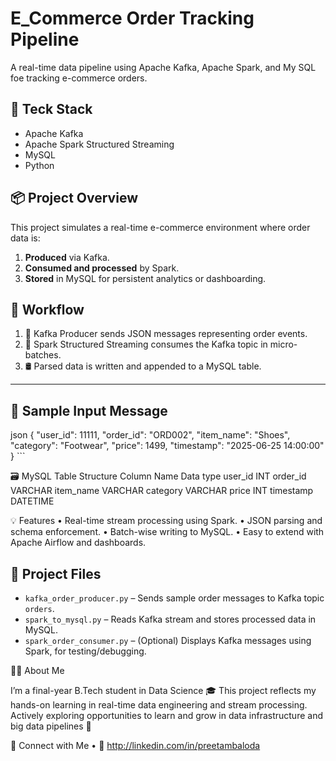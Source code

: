 # E_Commerce Order Tracking Pipeline

A real-time data pipeline using Apache Kafka, Apache Spark, and My SQL foe tracking e-commerce orders.

## 🚀 Teck Stack 
- Apache Kafka
- Apache Spark Structured Streaming
- MySQL
- Python

## 📦 Project Overview
This project simulates a real-time e-commerce environment where order data is:
1. **Produced** via Kafka.
2. **Consumed and processed** by Spark.
3. **Stored** in MySQL for persistent analytics or dashboarding.

## 📌 Workflow
1. 🧾 Kafka Producer sends JSON messages representing order events.
2. 🔄 Spark Structured Streaming consumes the Kafka topic in micro-batches.
3. 🛢️ Parsed data is written and appended to a MySQL table.

---

## 🔧 Sample Input Message
json
{
  "user_id": 11111,
  "order_id": "ORD002",
  "item_name": "Shoes",
  "category": "Footwear",
  "price": 1499,
  "timestamp": "2025-06-25 14:00:00"
} ```

🗃️ MySQL Table Structure
Column Name                Data type 
user_id                    INT
order_id                   VARCHAR
item_name                  VARCHAR
category                   VARCHAR
price                      INT
timestamp                  DATETIME

💡 Features
	•	Real-time stream processing using Spark.
	•	JSON parsing and schema enforcement.
	•	Batch-wise writing to MySQL.
	•	Easy to extend with Apache Airflow and dashboards.

 ## 📁 Project Files

- `kafka_order_producer.py` – Sends sample order messages to Kafka topic `orders`.
- `spark_to_mysql.py` – Reads Kafka stream and stores processed data in MySQL.
- `spark_order_consumer.py` – (Optional) Displays Kafka messages using Spark, for testing/debugging.

🙋🏻 About Me

I’m a final-year B.Tech student in Data Science 🎓
This project reflects my hands-on learning in real-time data engineering and stream processing.
Actively exploring opportunities to learn and grow in data infrastructure and big data pipelines 🚀

🔗 Connect with Me
• 💼 http://linkedin.com/in/preetambaloda






